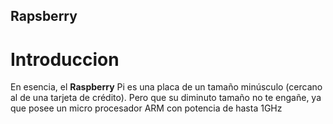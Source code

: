 ## Rapsberry
# Introduccion
En esencia, el **Raspberry** Pi es una placa de un tamaño minúsculo (cercano al de una tarjeta de crédito). Pero que su diminuto tamaño no te engañe, ya que posee un micro procesador ARM con potencia de hasta 1GHz